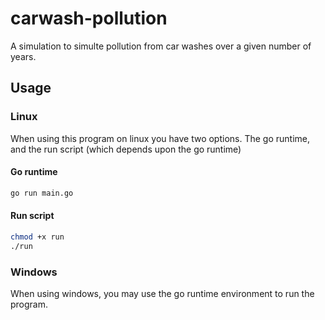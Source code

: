 # carwash-pollution
A simulation to simulte pollution from car washes over a given number of years.

## Usage

### Linux

When using this program on linux you have two options. The go runtime, and the run script (which depends upon the go runtime)

#### Go runtime

```bash
go run main.go
```

#### Run script

```bash
chmod +x run
./run
```

### Windows

When using windows, you may use the go runtime environment to run the program.
